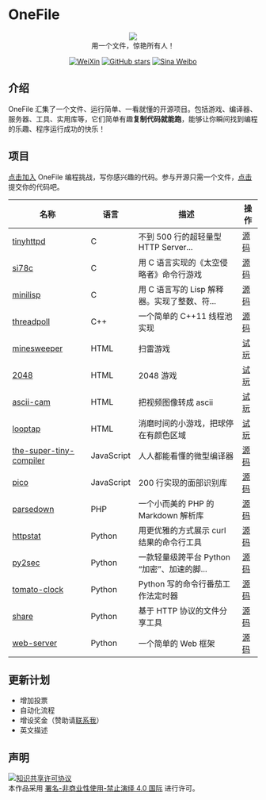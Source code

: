 
# OneFile

<p align="center">
  <img src="https://cdn.jsdelivr.net/gh/521xueweihan/img_logo@main/logo/onefile.png"/>
  <br>用一个文件，惊艳所有人！
</p>

<p align="center">
  <a href="https://cdn.jsdelivr.net/gh/521xueweihan/img_logo@main/logo/weixin.png"><img src="https://img.shields.io/badge/Talk-%E5%BE%AE%E4%BF%A1%E7%BE%A4-brightgreen.svg?style=popout-square" alt="WeiXin"></a>
  <a href="https://github.com/521xueweihan/OneFile/stargazers"><img src="https://img.shields.io/github/stars/521xueweihan/OneFile.svg?style=popout-square" alt="GitHub stars"></a>
  <a href="https://weibo.com/hellogithub"><img src="https://img.shields.io/badge/%E6%96%B0%E6%B5%AA-Weibo-red.svg?style=popout-square" alt="Sina Weibo"></a>
</p>


## 介绍

OneFile 汇集了一个文件、运行简单、一看就懂的开源项目。包括游戏、编译器、服务器、工具、实用库等，它们简单有趣**复制代码就能跑**，能够让你瞬间找到编程的乐趣、程序运行成功的快乐！

## 项目

[点击加入](https://github.com/521xueweihan/OneFile/blob/main/doc/join.md) OneFile 编程挑战，写你感兴趣的代码。参与开源只需一个文件，[点击](https://hellogithub.yuque.com/forms/share/4f0bf06b-2991-4f7e-a860-5b76337b7b5b) 提交你的代码吧。

| 名称 | 语言 | 描述 | 操作 |
| ------- | ----- | ------------ | --------- |
| [tinyhttpd](https://github.com/EZLippi/Tinyhttpd) | C | 不到 500 行的超轻量型 HTTP Server...| [源码](https://hellogithub.com/onefile/code/7e574fc7d58d4fae950a95d7bdb87d09) |
| [si78c](https://github.com/loadzero/si78c) | C | 用 C 语言实现的《太空侵略者》命令行游戏 | [源码](https://hellogithub.com/onefile/code/cb8e4fbc5a174664ac325a521ee6d02f) |
| [minilisp](https://github.com/rui314/minilisp) | C | 用 C 语言写的 Lisp 解释器。实现了整数、符... | [源码](https://hellogithub.com/onefile/code/9a51afad2a7e49fb8dd79136866674f4) |
| [threadpoll](https://github.com/progschj/ThreadPool) | C++ | 一个简单的 C++11 线程池实现 | [源码](https://hellogithub.com/onefile/code/d0c3498b528f485996c9dc5dc4dfa4cb) |
| [minesweeper](https://github.com/521xueweihan/OneFile/blob/main/src/html/minesweeper.html) | HTML | 扫雷游戏 | [试玩](https://hellogithub.com/onefile/code/e235d1d133134aea93ca6cdf2ed4fc5d) |
| [2048](https://github.com/521xueweihan/OneFile/blob/main/src/html/2048.html) | HTML | 2048 游戏 | [试玩](https://hellogithub.com/onefile/code/8d627fe4cfa540b19dcd04d4327cf26c) |
| [ascii-cam](https://github.com/521xueweihan/OneFile/blob/main/src/html/ascii-cam.html) | HTML | 把视频图像转成 ascii | [试玩](https://hellogithub.com/onefile/code/126093303b6b414dbab9d623c957fdd4) |
| [looptap](https://github.com/vasanthv/looptap) | HTML | 消磨时间的小游戏，把球停在有颜色区域 | [试玩](https://hellogithub.com/onefile/code/cc759276aefe4bad87ac259940042581) |
| [the-super-tiny-compiler](https://github.com/jamiebuilds/the-super-tiny-compiler) | JavaScript | 人人都能看懂的微型编译器 | [源码](https://hellogithub.com/onefile/code/b4c7642fae544a0f8e7bc8e4d9971d52) |
| [pico](https://github.com/nenadmarkus/picojs) | JavaScript | 200 行实现的面部识别库 | [源码](https://hellogithub.com/onefile/code/2bcbe06dbcbb48078f2307379068e6e6) |
| [parsedown](https://github.com/erusev/parsedown) | PHP | 一个小而美的 PHP 的 Markdown 解析库 | [源码](https://hellogithub.com/onefile/code/12026fcae79e4cc08793246b5b55817a) |
| [httpstat](https://github.com/reorx/httpstat) | Python | 用更优雅的方式展示 curl 结果的命令行工具 | [源码](https://hellogithub.com/onefile/code/7c6847a33f1245608ae9abf4e59a03b8) |
| [py2sec](https://github.com/cckuailong/py2sec) | Python | 一款轻量级跨平台 Python “加密”、加速的脚... | [源码](https://hellogithub.com/onefile/code/3e608cc323e84f15887461f1d3e71677) |
| [tomato-clock](https://github.com/coolcode/tomato-clock) | Python | Python 写的命令行番茄工作法定时器 | [源码](https://hellogithub.com/onefile/code/05d586dfd389413da47ffdbc806196cc) |
| [share](https://github.com/beavailable/share) | Python | 基于 HTTP 协议的文件分享工具 | [源码](https://hellogithub.com/onefile/code/9b3c14d37aa5434182244de6ad947b97) |
| [web-server](https://github.com/521xueweihan/OneFile/blob/main/src/python/web-server.py) | Python | 一个简单的 Web 框架 | [源码](https://hellogithub.com/onefile/code/96c0137112cf4d15af8008f99d793a1a) |

## 更新计划

- 增加投票
- 自动化流程
- 增设奖金（赞助请<a href="mailto:595666367@qq.com">联系我</a>）
- 英文描述

## 声明
<a rel="license" href="https://creativecommons.org/licenses/by-nc-nd/4.0/deed.zh"><img alt="知识共享许可协议" style="border-width: 0" src="https://licensebuttons.net/l/by-nc-nd/4.0/88x31.png"></a><br>本作品采用 <a rel="license" href="https://creativecommons.org/licenses/by-nc-nd/4.0/deed.zh">署名-非商业性使用-禁止演绎 4.0 国际</a> 进行许可。
